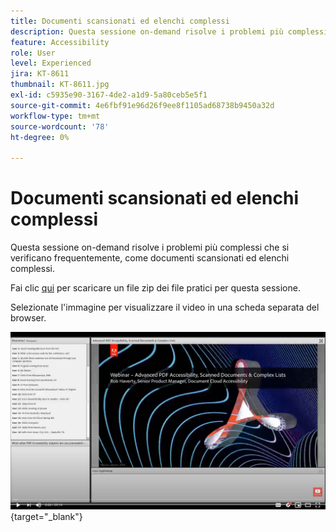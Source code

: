 ```yaml
---
title: Documenti scansionati ed elenchi complessi
description: Questa sessione on-demand risolve i problemi più complessi che si verificano frequentemente, come documenti scansionati ed elenchi complessi
feature: Accessibility
role: User
level: Experienced
jira: KT-8611
thumbnail: KT-8611.jpg
exl-id: c5935e90-3167-4de2-a1d9-5a80ceb5e5f1
source-git-commit: 4e6fbf91e96d26f9ee8f1105ad68738b9450a32d
workflow-type: tm+mt
source-wordcount: '78'
ht-degree: 0%

---
```


# Documenti scansionati ed elenchi complessi

Questa sessione on-demand risolve i problemi più complessi che si verificano frequentemente, come documenti scansionati ed elenchi complessi.

Fai clic [qui](../assets/accessibilitysession4.zip) per scaricare un file zip dei file pratici per questa sessione.

Selezionate l&#39;immagine per visualizzare il video in una scheda separata del browser.

[![Video della sessione 4](../assets/Accessibilitysession4_YT.png)](https://youtu.be/RuBk6DqJBFc){target="_blank"}
